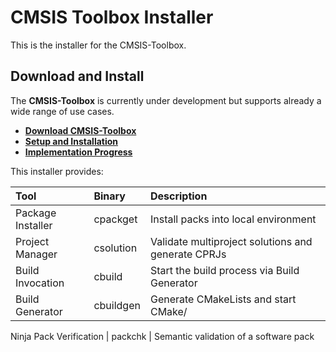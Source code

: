 # CMSIS Toolbox Installer

This is the installer for the CMSIS-Toolbox.

## Download and Install

The **CMSIS-Toolbox** is currently under development but supports already a wide range of use cases.

- [**Download CMSIS-Toolbox**](https://github.com/Open-CMSIS-Pack/cmsis-toolbox/releases)
- [**Setup and Installation**](./docs/installation.md)
- [**Implementation Progress**](./docs/progress.md)

This installer provides:

Tool               | Binary         | Description
:------------------|:---------------|:-------------------------------------------------
Package Installer  | cpackget       | Install packs into local environment
Project Manager    | csolution      | Validate multiproject solutions and generate CPRJs
Build Invocation   | cbuild         | Start the build process via Build Generator
Build Generator    | cbuildgen      | Generate CMakeLists and start CMake/
Ninja
Pack Verification  | packchk        | Semantic validation of a software pack
